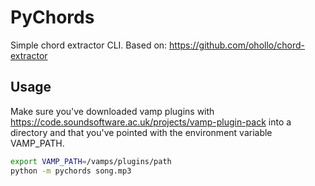 PyChords
========

Simple chord extractor CLI.
Based on: https://github.com/ohollo/chord-extractor

## Usage

Make sure you've downloaded vamp plugins with https://code.soundsoftware.ac.uk/projects/vamp-plugin-pack
into a directory and that you've pointed with the environment variable VAMP_PATH.

```bash
export VAMP_PATH=/vamps/plugins/path
python -m pychords song.mp3
```
